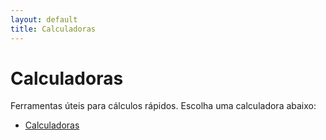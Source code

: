 ```yaml
---
layout: default
title: Calculadoras
---
```


# Calculadoras

Ferramentas úteis para cálculos rápidos. Escolha uma calculadora abaixo:

* <a href="https://studio--medcalc-pro-i3lg2.us-central1.hosted.app/">Calculadoras</a>
